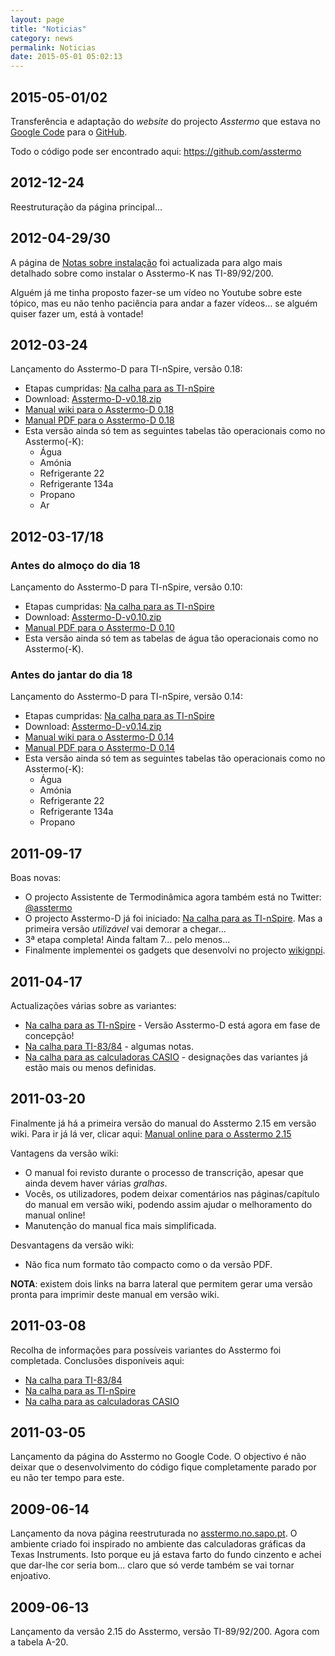 ```yaml
---
layout: page
title: "Noticias"
category: news
permalink: Noticias
date: 2015-05-01 05:02:13
---
```


## 2015-05-01/02
Transferência e adaptação do _website_ do projecto _Asstermo_ que estava no [Google Code](https://code.google.com/p/asstermo/) para o [GitHub](http://asstermo.github.io).

Todo o código pode ser encontrado aqui: https://github.com/asstermo


## 2012-12-24
Reestruturação da página principal...

## 2012-04-29/30
A página de [Notas sobre instalação](/Instalacao) foi actualizada para algo mais detalhado sobre como instalar o Asstermo-K nas TI-89/92/200.

Alguém já me tinha proposto fazer-se um vídeo no Youtube sobre este tópico, mas eu não tenho paciência para andar a fazer vídeos... se alguém quiser fazer um, está à vontade!

## 2012-03-24
Lançamento do Asstermo-D para TI-nSpire, versão 0.18:

  * Etapas cumpridas: [Na calha para as TI-nSpire](/Calha_TInSpire)
  * Download: [Asstermo-D-v0.18.zip](https://github.com/asstermo/D/releases/download/v0.18/Asstermo-D-v0.18.zip)
  * [Manual wiki para o Asstermo-D 0.18](/ManualAsstermoD018)
  * [Manual PDF para o Asstermo-D 0.18](https://github.com/asstermo/D/releases/download/v0.18/Asstermo-D-v0.18.pdf)
  * Esta versão ainda só tem as seguintes tabelas tão operacionais como no Asstermo(-K):
    * Água
    * Amónia
    * Refrigerante 22
    * Refrigerante 134a
    * Propano
    * Ar

## 2012-03-17/18

### Antes do almoço do dia 18
Lançamento do Asstermo-D para TI-nSpire, versão 0.10:

  * Etapas cumpridas: [Na calha para as TI-nSpire](/Calha_TInSpire)
  * Download: [Asstermo-D-v0.10.zip](https://github.com/asstermo/D/releases/download/v0.10/Asstermo-D-v0.10.zip)
  * [Manual PDF para o Asstermo-D 0.10](https://github.com/asstermo/D/releases/download/v0.10/Asstermo-D-v0.10.pdf)
  * Esta versão ainda só tem as tabelas de água tão operacionais como no Asstermo(-K).

### Antes do jantar do dia 18
Lançamento do Asstermo-D para TI-nSpire, versão 0.14:

  * Etapas cumpridas: [Na calha para as TI-nSpire](/Calha_TInSpire)
  * Download: [Asstermo-D-v0.14.zip](https://github.com/asstermo/D/releases/download/v0.14/Asstermo-D-v0.14.zip)
  * [Manual wiki para o Asstermo-D 0.14](/ManualAsstermoD014)
  * [Manual PDF para o Asstermo-D 0.14](https://github.com/asstermo/D/releases/download/v0.14/Asstermo-D-v0.14.pdf)
  * Esta versão ainda só tem as seguintes tabelas tão operacionais como no Asstermo(-K):
    * Água
    * Amónia
    * Refrigerante 22
    * Refrigerante 134a
    * Propano

## 2011-09-17
Boas novas:

  * O projecto Assistente de Termodinâmica agora também está no Twitter: [@asstermo](http://twitter.com/asstermo)
  * O projecto Asstermo-D já foi iniciado: [Na calha para as TI-nSpire](/Calha_TInSpire). Mas a primeira versão _utilizável_ vai demorar a chegar...
  * 3ª etapa completa! Ainda faltam 7... pelo menos...
  * Finalmente implementei os gadgets que desenvolvi no projecto [wikignpi](http://code.google.com/p/wikignpi/).

## 2011-04-17
Actualizações várias sobre as variantes:

  * [Na calha para as TI-nSpire](/Calha_TInSpire) - Versão Asstermo-D está agora em fase de concepção!
  * [Na calha para TI-83/84](/Calha_TI83_84) - algumas notas.
  * [Na calha para as calculadoras CASIO](/Calha_CASIO) - designações das variantes já estão mais ou menos definidas.

## 2011-03-20
Finalmente já há a primeira versão do manual do Asstermo 2.15 em versão wiki. Para ir já lá ver, clicar aqui: [Manual online para o Asstermo 2.15](/ManualAsstermo215)

Vantagens da versão wiki:

  * O manual foi revisto durante o processo de transcrição, apesar que ainda devem haver várias _gralhas_.
  * Vocês, os utilizadores, podem deixar comentários nas páginas/capítulo do manual em versão wiki, podendo assim ajudar o melhoramento do manual online!
  * Manutenção do manual fica mais simplificada.

Desvantagens da versão wiki:

  * Não fica num formato tão compacto como o da versão PDF.

**NOTA**: existem dois links na barra lateral que permitem gerar uma versão pronta para imprimir deste manual em versão wiki.

## 2011-03-08
Recolha de informações para possíveis variantes do Asstermo foi completada. Conclusões disponíveis aqui:

  * [Na calha para TI-83/84](/Calha_TI83_84)
  * [Na calha para as TI-nSpire](/Calha_TInSpire)
  * [Na calha para as calculadoras CASIO](/Calha_CASIO)

## 2011-03-05
Lançamento da página do Asstermo no Google Code. O objectivo é não deixar que o desenvolvimento do código fique completamente parado por eu não ter tempo para este.

## 2009-06-14
Lançamento da nova página reestruturada no [asstermo.no.sapo.pt](http://asstermo.no.sapo.pt). O ambiente criado foi inspirado no ambiente das calculadoras gráficas da Texas Instruments. Isto porque eu já estava farto do fundo cinzento e achei que dar-lhe cor seria bom... claro que só verde também se vai tornar enjoativo.

## 2009-06-13
Lançamento da versão 2.15 do Asstermo, versão TI-89/92/200. Agora com a tabela A-20.
